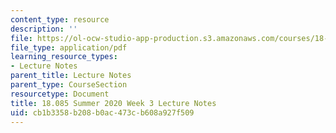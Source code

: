 ```yaml
---
content_type: resource
description: ''
file: https://ol-ocw-studio-app-production.s3.amazonaws.com/courses/18-085-computational-science-and-engineering-i-summer-2020/cb1b3358b208b0ac473cb608a927f509_MIT18_085Summer20_lec_w3.pdf
file_type: application/pdf
learning_resource_types:
- Lecture Notes
parent_title: Lecture Notes
parent_type: CourseSection
resourcetype: Document
title: 18.085 Summer 2020 Week 3 Lecture Notes
uid: cb1b3358-b208-b0ac-473c-b608a927f509
---
```

